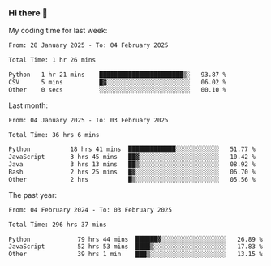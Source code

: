 ### Hi there 👋

My coding time for last week:

<!--START_SECTION:week-->

```txt
From: 28 January 2025 - To: 04 February 2025

Total Time: 1 hr 26 mins

Python   1 hr 21 mins    ███████████████████████▒░   93.87 %
CSV      5 mins          █▓░░░░░░░░░░░░░░░░░░░░░░░   06.02 %
Other    0 secs          ░░░░░░░░░░░░░░░░░░░░░░░░░   00.10 %
```

<!--END_SECTION:week-->

Last month:

<!--START_SECTION:month-->

```txt
From: 04 January 2025 - To: 03 February 2025

Total Time: 36 hrs 6 mins

Python           18 hrs 41 mins  █████████████░░░░░░░░░░░░   51.77 %
JavaScript       3 hrs 45 mins   ██▓░░░░░░░░░░░░░░░░░░░░░░   10.42 %
Java             3 hrs 13 mins   ██▒░░░░░░░░░░░░░░░░░░░░░░   08.92 %
Bash             2 hrs 25 mins   █▓░░░░░░░░░░░░░░░░░░░░░░░   06.70 %
Other            2 hrs           █▒░░░░░░░░░░░░░░░░░░░░░░░   05.56 %
```

<!--END_SECTION:month-->

The past year:

<!--START_SECTION:year-->

```txt
From: 04 February 2024 - To: 03 February 2025

Total Time: 296 hrs 37 mins

Python             79 hrs 44 mins  ██████▓░░░░░░░░░░░░░░░░░░   26.89 %
JavaScript         52 hrs 53 mins  ████▒░░░░░░░░░░░░░░░░░░░░   17.83 %
Other              39 hrs 1 min    ███▒░░░░░░░░░░░░░░░░░░░░░   13.15 %
```

<!--END_SECTION:year-->
